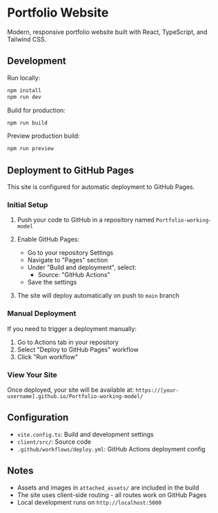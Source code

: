# Portfolio Website

Modern, responsive portfolio website built with React, TypeScript, and Tailwind CSS.

## Development

Run locally:
```bash
npm install
npm run dev
```

Build for production:
```bash
npm run build
```

Preview production build:
```bash
npm run preview
```

## Deployment to GitHub Pages

This site is configured for automatic deployment to GitHub Pages.

### Initial Setup

1. Push your code to GitHub in a repository named `Portfolio-working-model`

2. Enable GitHub Pages:
   - Go to your repository Settings
   - Navigate to "Pages" section
   - Under "Build and deployment", select:
     - Source: "GitHub Actions"
   - Save the settings

3. The site will deploy automatically on push to `main` branch

### Manual Deployment

If you need to trigger a deployment manually:
1. Go to Actions tab in your repository
2. Select "Deploy to GitHub Pages" workflow
3. Click "Run workflow"

### View Your Site

Once deployed, your site will be available at:
`https://[your-username].github.io/Portfolio-working-model/`

## Configuration

- `vite.config.ts`: Build and development settings
- `client/src/`: Source code
- `.github/workflows/deploy.yml`: GitHub Actions deployment config

## Notes

- Assets and images in `attached_assets/` are included in the build
- The site uses client-side routing - all routes work on GitHub Pages
- Local development runs on `http://localhost:5000`